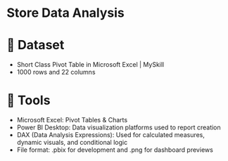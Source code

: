 # Store Data Analysis

# 📂 Dataset
- Short Class Pivot Table in Microsoft Excel | MySkill
- 1000 rows and 22 columns

# 🧰 Tools
- Microsoft Excel: Pivot Tables & Charts
- Power BI Desktop: Data visualization platforms used to report creation
- DAX (Data Analysis Expressions): Used for calculated measures, dynamic visuals, and conditional logic
- File format: .pbix for development and .png for dashboard previews
